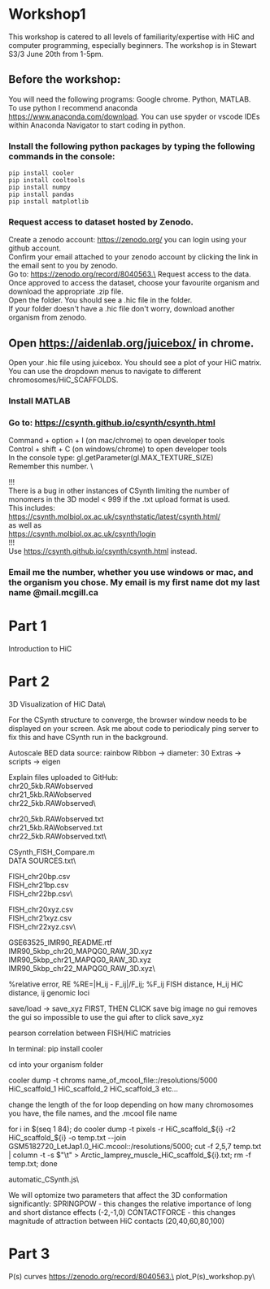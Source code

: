 # Workshop1
This workshop is catered to all levels of familiarity/expertise with HiC and computer programming, especially beginners. The workshop is in Stewart S3/3 June 20th from 1-5pm.

## Before the workshop:
You will need the following programs: Google chrome. Python, MATLAB.\
To use python I recommend anaconda https://www.anaconda.com/download. You can use spyder or vscode IDEs within Anaconda Navigator to start coding in python. 

### Install the following python packages by typing the following commands in the console:
```
pip install cooler
pip install cooltools
pip install numpy
pip install pandas
pip install matplotlib
```
### Request access to dataset hosted by Zenodo.
Create a zenodo account: https://zenodo.org/ you can login using your github account.\
Confirm your email attached to your zenodo account by clicking the link in the email sent to you by zenodo.\
Go to: https://zenodo.org/record/8040563.\
Request access to the data.\
Once approved to access the dataset, choose your favourite organism and download the appropriate .zip file.\
Open the folder. You should see a .hic file in the folder.\
If your folder doesn't have a .hic file don't worry, download another organism from zenodo.

## Open https://aidenlab.org/juicebox/ in chrome.
Open your .hic file using juicebox. You should see a plot of your HiC matrix. You can use the dropdown menus to navigate to different chromosomes/HiC_SCAFFOLDS.

### Install MATLAB

### Go to: https://csynth.github.io/csynth/csynth.html
Command + option + I (on mac/chrome) to open developer tools\
Control + shift + C (on windows/chrome) to open developer tools\
In the console type: gl.getParameter(gl.MAX_TEXTURE_SIZE)\
Remember this number. \

!!!\
There is a bug in other instances of CSynth limiting the number of monomers in the 3D model < 999 if the .txt upload format is used.\
This includes:\
https://csynth.molbiol.ox.ac.uk/csynthstatic/latest/csynth.html/ \
as well as\
https://csynth.molbiol.ox.ac.uk/csynth/login \
!!!\
Use https://csynth.github.io/csynth/csynth.html instead.

### Email me the number, whether you use windows or mac, and the organism you chose. My email is my first name dot my last name @mail.mcgill.ca

# Part 1
Introduction to HiC

# Part 2
3D Visualization of HiC Data\

For the CSynth structure to converge, the browser window needs to be displayed on your screen. Ask me about code to periodicaly ping server to fix this and have CSynth run in the background.

Autoscale
BED data source: rainbow
Ribbon -> diameter: 30
Extras -> scripts -> eigen

Explain files uploaded to GitHub:\
chr20_5kb.RAWobserved\
chr21_5kb.RAWobserved\
chr22_5kb.RAWobserved\

chr20_5kb.RAWobserved.txt\
chr21_5kb.RAWobserved.txt\
chr22_5kb.RAWobserved.txt\

CSynth_FISH_Compare.m\
DATA SOURCES.txt\

FISH_chr20bp.csv\
FISH_chr21bp.csv\
FISH_chr22bp.csv\

FISH_chr20xyz.csv\
FISH_chr21xyz.csv\
FISH_chr22xyz.csv\

GSE63525_IMR90_README.rtf\
IMR90_5kbp_chr20_MAPQG0_RAW_3D.xyz\
IMR90_5kbp_chr21_MAPQG0_RAW_3D.xyz\
IMR90_5kbp_chr22_MAPQG0_RAW_3D.xyz\

%relative error, RE
%RE=|H_ij - F_ij|/F_ij;
%F_ij FISH distance, H_ij HiC distance, ij genomic loci

save/load -> save_xyz FIRST, THEN CLICK save big image no gui
removes the gui so impossible to use the gui after to click save_xyz

pearson correlation between FISH/HiC matricies

In terminal:
pip install cooler

cd into your organism folder

cooler dump -t chroms  name_of_mcool_file::/resolutions/5000
HiC_scaffold_1
HiC_scaffold_2
HiC_scaffold_3
etc…

change the length of the for loop depending on how many chromosomes you have, the file names, and the .mcool file name

for i in $(seq 1 84);  do cooler dump -t pixels -r HiC_scaffold_${i} -r2 HiC_scaffold_${i} -o temp.txt --join GSM5182720_LetJap1.0_HiC.mcool::/resolutions/5000; cut -f 2,5,7 temp.txt | column -t -s $"\t" > Arctic_lamprey_muscle_HiC_scaffold_${i}.txt; rm -f temp.txt; done

automatic_CSynth.js\

We will optomize two parameters that affect the 3D conformation significantly:
SPRINGPOW - this changes the relative importance of long and short distance effects (-2,-1,0)
CONTACTFORCE - this changes magnitude of attraction between HiC contacts (20,40,60,80,100)

# Part 3
P(s) curves
https://zenodo.org/record/8040563.\
plot_P(s)_workshop.py\







